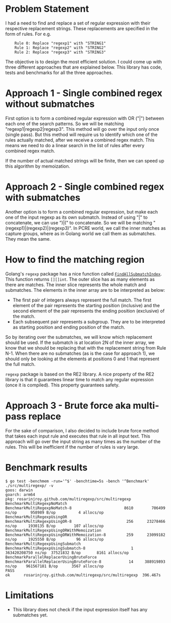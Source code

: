 # Problem Statement
I had a need to find and replace a set of regular expression with their respective replacement strings. These replacements are specified in the form of rules. For e.g.

```
    Rule 0: Replace "regexp1" with "STRING1"
    Rule 1: Replace "regexp2" with "STRING2"
    Rule 2: Replace "regexp3" with "STRING3"
```

The objective is to design the most efficient solution. I could come up with three different approaches that are explained below. This library has code, tests and benchmarks for all the three approaches.

# Approach 1 - Single combined regex without submatches
First option is to form a combined regular expression with OR ("|") between each one of the search patterns. So we will be matching "regexp1|regexp2|regexp3". This method will go over the input only once (single pass). But this method will require us to identify which one of the rules actually matched, after we receive a combined regex match. This means we need to do a linear search in the list of rules after every combined regex match.

If the number of actual matched strings will be finite, then we can speed up this algorithm by memoization.

# Approach 2 - Single combined regex with submatches

Another option is to form a combined regular expression, but make each one of the input regexp as its own submatch. Instead of using "|" to concatenate, we can use ")|(" to concatenate. So we will be matching "(regexp1)|(regexp2)|(regexp3)". In PCRE world, we call the inner matches as capture groups, where as in Golang world we call them as submatches. They mean the same.

# How to find the matching region

Golang's `regexp` package has a nice function called [`FindAllSubmatchIndex`](https://pkg.go.dev/regexp#Regexp.FindAllSubmatchIndex). This function returns `[][]int`. The outer slice has as many elements as there are matches. The inner slice represents the whole match and submatches. The elements in the inner array are to be interpreted as below:

- The first pair of integers always represent the full match. The first element of the pair represents the starting position (inclusive) and the second element of the pair represents the ending position (exclusive) of the match.
- Each subsequent pair represents a subgroup. They are to be interpreted as starting position and ending position of the match.

So by iterating over the submatches, we will know which replacement should be used. If the submatch is at location 2N of the inner array, we know that we should be replacing that with the replacement string from Rule N-1. When there are no submatches (as is the case for approach 1), we should only be looking at the elements at positions 0 and 1 that represent the full match.

`regexp` package is based on the RE2 library. A nice property of the RE2 library is that it guarantees linear time to match any regular expression (once it is compiled). This property guarantees safety.

# Approach 3 - Brute force aka multi-pass replace

For the sake of comparison, I also decided to include brute force method that takes each input rule and executes that rule in all input text. This approach will go over the input string as many times as the number of the rules. This will be inefficient if the number of rules is vary large.

# Benchmark results

```
$ go test -benchmem -run='^$' -benchtime=5s -bench '^Benchmark' ./src/multiregexp/ -v
goos: darwin
goarch: arm64
pkg: rosarinjroy.github.com/multiregexp/src/multiregexp
BenchmarkMultiRegexpNoMatch
BenchmarkMultiRegexpNoMatch-8                  	    8610	    706499 ns/op	  958989 B/op	       4 allocs/op
BenchmarkMultiRegexpUsingOR
BenchmarkMultiRegexpUsingOR-8                  	     256	  23278466 ns/op	 1930135 B/op	     107 allocs/op
BenchmarkMultiRegexpUsingORWithMemoization
BenchmarkMultiRegexpUsingORWithMemoization-8   	     259	  23099182 ns/op	 1925550 B/op	      96 allocs/op
BenchmarkMultiRegexpUsingSubmatch
BenchmarkMultiRegexpUsingSubmatch-8            	       1	363420208750 ns/op	37521832 B/op	    8161 allocs/op
BenchmarkParallelReplacerUsingBruteForce
BenchmarkParallelReplacerUsingBruteForce-8     	      14	 388919893 ns/op	961567181 B/op	    3567 allocs/op
PASS
ok  	rosarinjroy.github.com/multiregexp/src/multiregexp	396.467s
```

# Limitations

- This library does not check if the input expression itself has any submatches yet.
